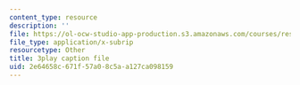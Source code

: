 ```yaml
---
content_type: resource
description: ''
file: https://ol-ocw-studio-app-production.s3.amazonaws.com/courses/res-6-012-introduction-to-probability-spring-2018/2e64658c671f57a08c5aa127ca098159_pd7dvQBqQqY.vtt
file_type: application/x-subrip
resourcetype: Other
title: 3play caption file
uid: 2e64658c-671f-57a0-8c5a-a127ca098159
---
```

